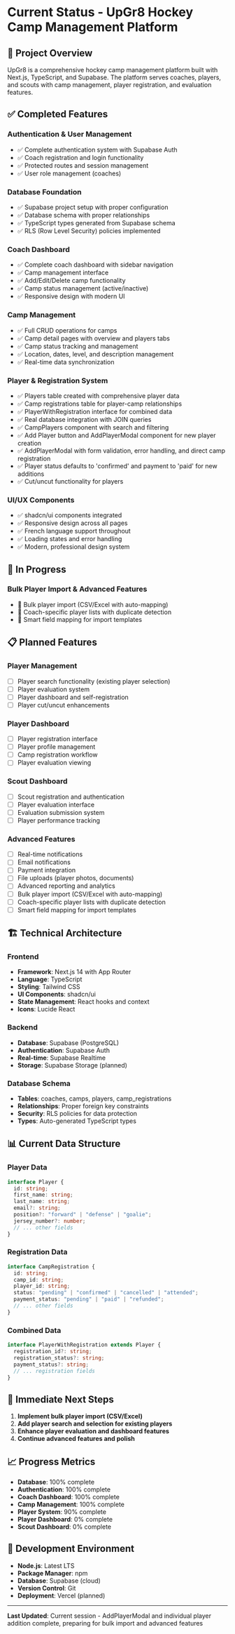 # Current Status - UpGr8 Hockey Camp Management Platform

## 🎯 **Project Overview**

UpGr8 is a comprehensive hockey camp management platform built with Next.js, TypeScript, and Supabase. The platform serves coaches, players, and scouts with camp management, player registration, and evaluation features.

## ✅ **Completed Features**

### **Authentication & User Management**

- ✅ Complete authentication system with Supabase Auth
- ✅ Coach registration and login functionality
- ✅ Protected routes and session management
- ✅ User role management (coaches)

### **Database Foundation**

- ✅ Supabase project setup with proper configuration
- ✅ Database schema with proper relationships
- ✅ TypeScript types generated from Supabase schema
- ✅ RLS (Row Level Security) policies implemented

### **Coach Dashboard**

- ✅ Complete coach dashboard with sidebar navigation
- ✅ Camp management interface
- ✅ Add/Edit/Delete camp functionality
- ✅ Camp status management (active/inactive)
- ✅ Responsive design with modern UI

### **Camp Management**

- ✅ Full CRUD operations for camps
- ✅ Camp detail pages with overview and players tabs
- ✅ Camp status tracking and management
- ✅ Location, dates, level, and description management
- ✅ Real-time data synchronization

### **Player & Registration System**

- ✅ Players table created with comprehensive player data
- ✅ Camp registrations table for player-camp relationships
- ✅ PlayerWithRegistration interface for combined data
- ✅ Real database integration with JOIN queries
- ✅ CampPlayers component with search and filtering
- ✅ Add Player button and AddPlayerModal component for new player creation
- ✅ AddPlayerModal with form validation, error handling, and direct camp registration
- ✅ Player status defaults to 'confirmed' and payment to 'paid' for new additions
- ✅ Cut/uncut functionality for players

### **UI/UX Components**

- ✅ shadcn/ui components integrated
- ✅ Responsive design across all pages
- ✅ French language support throughout
- ✅ Loading states and error handling
- ✅ Modern, professional design system

## 🚧 **In Progress**

### **Bulk Player Import & Advanced Features**

- 🔄 Bulk player import (CSV/Excel with auto-mapping)
- 🔄 Coach-specific player lists with duplicate detection
- 🔄 Smart field mapping for import templates

## 📋 **Planned Features**

### **Player Management**

- [ ] Player search functionality (existing player selection)
- [ ] Player evaluation system
- [ ] Player dashboard and self-registration
- [ ] Player cut/uncut enhancements

### **Player Dashboard**

- [ ] Player registration interface
- [ ] Player profile management
- [ ] Camp registration workflow
- [ ] Player evaluation viewing

### **Scout Dashboard**

- [ ] Scout registration and authentication
- [ ] Player evaluation interface
- [ ] Evaluation submission system
- [ ] Player performance tracking

### **Advanced Features**

- [ ] Real-time notifications
- [ ] Email notifications
- [ ] Payment integration
- [ ] File uploads (player photos, documents)
- [ ] Advanced reporting and analytics
- [ ] Bulk player import (CSV/Excel with auto-mapping)
- [ ] Coach-specific player lists with duplicate detection
- [ ] Smart field mapping for import templates

## 🏗️ **Technical Architecture**

### **Frontend**

- **Framework**: Next.js 14 with App Router
- **Language**: TypeScript
- **Styling**: Tailwind CSS
- **UI Components**: shadcn/ui
- **State Management**: React hooks and context
- **Icons**: Lucide React

### **Backend**

- **Database**: Supabase (PostgreSQL)
- **Authentication**: Supabase Auth
- **Real-time**: Supabase Realtime
- **Storage**: Supabase Storage (planned)

### **Database Schema**

- **Tables**: coaches, camps, players, camp_registrations
- **Relationships**: Proper foreign key constraints
- **Security**: RLS policies for data protection
- **Types**: Auto-generated TypeScript types

## 📊 **Current Data Structure**

### **Player Data**

```typescript
interface Player {
  id: string;
  first_name: string;
  last_name: string;
  email?: string;
  position?: "forward" | "defense" | "goalie";
  jersey_number?: number;
  // ... other fields
}
```

### **Registration Data**

```typescript
interface CampRegistration {
  id: string;
  camp_id: string;
  player_id: string;
  status: "pending" | "confirmed" | "cancelled" | "attended";
  payment_status: "pending" | "paid" | "refunded";
  // ... other fields
}
```

### **Combined Data**

```typescript
interface PlayerWithRegistration extends Player {
  registration_id?: string;
  registration_status?: string;
  payment_status?: string;
  // ... registration fields
}
```

## 🎯 **Immediate Next Steps**

1. **Implement bulk player import (CSV/Excel)**
2. **Add player search and selection for existing players**
3. **Enhance player evaluation and dashboard features**
4. **Continue advanced features and polish**

## 📈 **Progress Metrics**

- **Database**: 100% complete
- **Authentication**: 100% complete
- **Coach Dashboard**: 100% complete
- **Camp Management**: 100% complete
- **Player System**: 90% complete
- **Player Dashboard**: 0% complete
- **Scout Dashboard**: 0% complete

## 🔧 **Development Environment**

- **Node.js**: Latest LTS
- **Package Manager**: npm
- **Database**: Supabase (cloud)
- **Version Control**: Git
- **Deployment**: Vercel (planned)

---

**Last Updated**: Current session - AddPlayerModal and individual player addition complete, preparing for bulk import and advanced features

